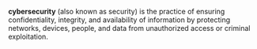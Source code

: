 **cybersecurity** (also known as security) is the practice of ensuring confidentiality, integrity, and availability of information by protecting networks, devices, people, and data from unauthorized access or criminal exploitation.